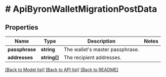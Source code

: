 # # ApiByronWalletMigrationPostData

## Properties

Name | Type | Description | Notes
------------ | ------------- | ------------- | -------------
**passphrase** | **string** | The wallet&#39;s master passphrase. | 
**addresses** | **string[]** | The recipient addresses. | 

[[Back to Model list]](../../README.md#documentation-for-models) [[Back to API list]](../../README.md#documentation-for-api-endpoints) [[Back to README]](../../README.md)


